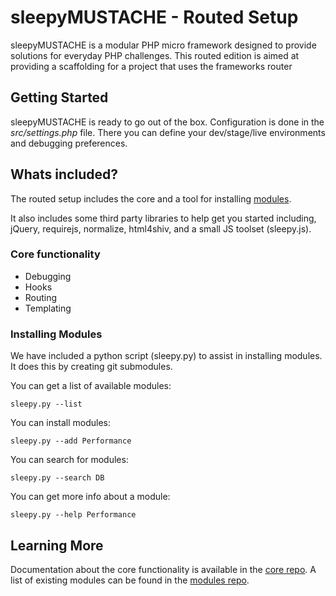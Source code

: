 sleepyMUSTACHE - Routed Setup
===============================================================================

sleepyMUSTACHE is a modular PHP micro framework designed to provide solutions for everyday PHP challenges. This routed edition is aimed at providing a scaffolding for a project that uses the frameworks router

Getting Started
-------------------------------------------------------------------------------
sleepyMUSTACHE is ready to go out of the box. Configuration is done in the *src/settings.php* file. There you can define your dev/stage/live environments and debugging preferences.

Whats included?
-------------------------------------------------------------------------------
The routed setup includes the core and a tool for installing [modules](https://github.com/sleepymustache/modules).

It also includes some third party libraries to help get you started including, jQuery, requirejs, normalize, html4shiv, and a small JS toolset (sleepy.js).

### Core functionality

* Debugging
* Hooks
* Routing
* Templating

### Installing Modules

We have included a python script (sleepy.py) to assist in installing modules. It does this by creating git submodules.

You can get a list of available modules:

	sleepy.py --list

You can install modules:

	sleepy.py --add Performance

You can search for modules:

	sleepy.py --search DB

You can get more info about a module:

	sleepy.py --help Performance

Learning More
-------------------------------------------------------------------------------
Documentation about the core functionality is available in the [core repo](https://github.com/sleepymustache/core). A list of existing modules can be found in the [modules repo](https://github.com/sleepymustache/modules).